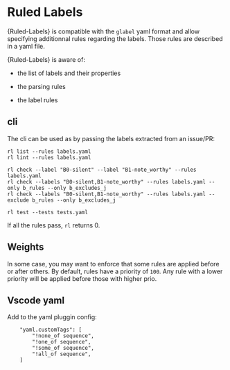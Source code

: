 # Ruled Labels

{Ruled-Labels} is compatible with the `glabel` yaml format and allow specifying additionnal rules regarding the labels. Those rules are described in a yaml file.

{Ruled-Labels} is aware of:

-   the list of labels and their properties

-   the parsing rules

-   the label rules

## cli

The cli can be used as by passing the labels extracted from an issue/PR:

    rl list --rules labels.yaml
    rl lint --rules labels.yaml

    rl check --label "B0-silent" --label "B1-note_worthy" --rules labels.yaml
    rl check --labels "B0-silent,B1-note_worthy" --rules labels.yaml --only b_rules --only b_excludes_j
    rl check --labels "B0-silent,B1-note_worthy" --rules labels.yaml --exclude b_rules --only b_excludes_j

    rl test --tests tests.yaml

If all the rules pass, `rl` returns 0.

## Weights

In some case, you may want to enforce that some rules are applied before or after others.
By default, rules have a priority of `100`. Any rule with a lower priority will be applied before those with higher prio.

## Vscode yaml

Add to the yaml pluggin config:

        "yaml.customTags": [
            "!none_of sequence",
            "!one_of sequence",
            "!some_of sequence",
            "!all_of sequence",
        ]
